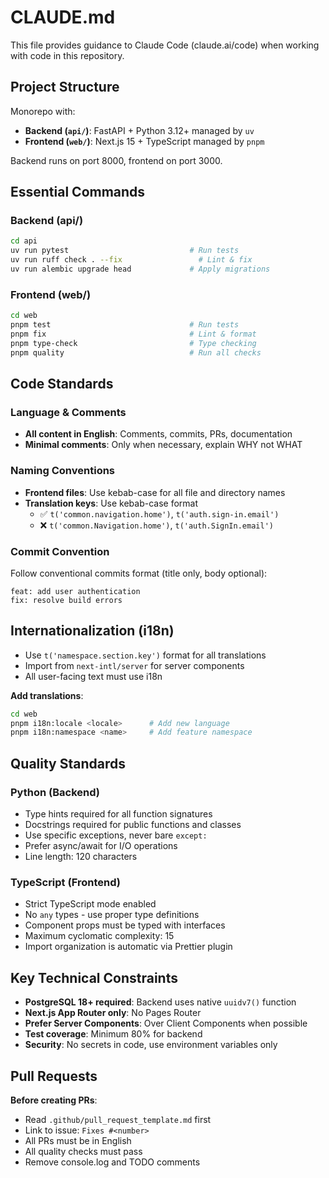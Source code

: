 # CLAUDE.md

This file provides guidance to Claude Code (claude.ai/code) when working with code in this repository.

## Project Structure

Monorepo with:
- **Backend (`api/`)**: FastAPI + Python 3.12+ managed by `uv`
- **Frontend (`web/`)**: Next.js 15 + TypeScript managed by `pnpm`

Backend runs on port 8000, frontend on port 3000.

## Essential Commands

### Backend (api/)
```bash
cd api
uv run pytest                           # Run tests
uv run ruff check . --fix                 # Lint & fix
uv run alembic upgrade head             # Apply migrations
```

### Frontend (web/)
```bash
cd web
pnpm test                               # Run tests
pnpm fix                                # Lint & format
pnpm type-check                         # Type checking
pnpm quality                            # Run all checks
```

## Code Standards

### Language & Comments
- **All content in English**: Comments, commits, PRs, documentation
- **Minimal comments**: Only when necessary, explain WHY not WHAT

### Naming Conventions
- **Frontend files**: Use kebab-case for all file and directory names
- **Translation keys**: Use kebab-case format
  - ✅ `t('common.navigation.home')`, `t('auth.sign-in.email')`
  - ❌ `t('common.Navigation.home')`, `t('auth.SignIn.email')`

### Commit Convention
Follow conventional commits format (title only, body optional):
```
feat: add user authentication
fix: resolve build errors
```

## Internationalization (i18n)

- Use `t('namespace.section.key')` format for all translations
- Import from `next-intl/server` for server components
- All user-facing text must use i18n

**Add translations**:
```bash
cd web
pnpm i18n:locale <locale>      # Add new language
pnpm i18n:namespace <name>     # Add feature namespace
```

## Quality Standards

### Python (Backend)
- Type hints required for all function signatures
- Docstrings required for public functions and classes
- Use specific exceptions, never bare `except:`
- Prefer async/await for I/O operations
- Line length: 120 characters

### TypeScript (Frontend)
- Strict TypeScript mode enabled
- No `any` types - use proper type definitions
- Component props must be typed with interfaces
- Maximum cyclomatic complexity: 15
- Import organization is automatic via Prettier plugin

## Key Technical Constraints

- **PostgreSQL 18+ required**: Backend uses native `uuidv7()` function
- **Next.js App Router only**: No Pages Router
- **Prefer Server Components**: Over Client Components when possible
- **Test coverage**: Minimum 80% for backend
- **Security**: No secrets in code, use environment variables only

## Pull Requests

**Before creating PRs**:
- Read `.github/pull_request_template.md` first
- Link to issue: `Fixes #<number>`
- All PRs must be in English
- All quality checks must pass
- Remove console.log and TODO comments
